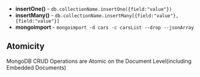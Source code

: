 - **insertOne()** - `db.collectionName.insertOne({field:"value"})`
- **insertMany()** - `db.collectionName.insertMany[{field:"value"},{field:"value"}]`
- **mongoimport** - `mongoimport -d cars -c carsList --drop --jsonArray`

## Atomicity

MongoDB CRUD Operations are Atomic on the Document Level(including Embedded Documents)